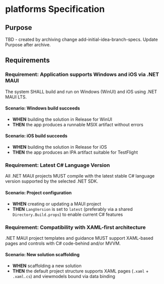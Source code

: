 # platforms Specification

## Purpose
TBD - created by archiving change add-initial-idea-branch-specs. Update Purpose after archive.
## Requirements
### Requirement: Application supports Windows and iOS via .NET MAUI
The system SHALL build and run on Windows (WinUI) and iOS using .NET MAUI LTS.

#### Scenario: Windows build succeeds
- **WHEN** building the solution in Release for WinUI
- **THEN** the app produces a runnable MSIX artifact without errors

#### Scenario: iOS build succeeds
- **WHEN** building the solution in Release for iOS
- **THEN** the app produces an IPA artifact suitable for TestFlight

### Requirement: Latest C# Language Version
All .NET MAUI projects MUST compile with the latest stable C# language version supported by the selected .NET SDK.

#### Scenario: Project configuration
- **WHEN** creating or updating a MAUI project
- **THEN** `LangVersion` is set to `latest` (preferably via a shared `Directory.Build.props`) to enable current C# features

### Requirement: Compatibility with XAML-first architecture
.NET MAUI project templates and guidance MUST support XAML-based pages and controls with C# code-behind and/or MVVM.

#### Scenario: New solution scaffolding
- **WHEN** scaffolding a new solution
- **THEN** the default project structure supports XAML pages (`.xaml` + `.xaml.cs`) and viewmodels bound via data binding

